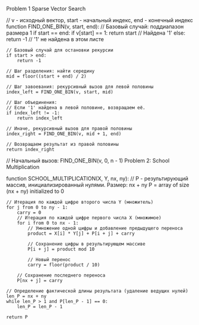 Problem 1 Sparse Vector Search

// v - исходный вектор, start - начальный индекс, end - конечный индекс
function FIND_ONE_BIN(v, start, end):
    // Базовый случай: поддиапазон размера 1
    if start == end:
        if v[start] == 1:
            return start // Найдена '1'
        else:
            return -1  // '1' не найдена в этом листе

    // Базовый случай для остановки рекурсии 
    if start > end:
        return -1

    // Шаг разделения: найти середину
    mid = floor((start + end) / 2)

    // Шаг завоевания: рекурсивный вызов для левой половины
    index_left = FIND_ONE_BIN(v, start, mid)

    // Шаг объединения:
    // Если '1' найдена в левой половине, возвращаем её.
    if index_left != -1:
        return index_left

    // Иначе, рекурсивный вызов для правой половины
    index_right = FIND_ONE_BIN(v, mid + 1, end)

    // Возвращаем результат из правой половины
    return index_right

// Начальный вызов: FIND_ONE_BIN(v, 0, n - 1)
Problem 2: School Multiplication

function SCHOOL_MULTIPLICATION(X, Y, nx, ny):
    // P - результирующий массив, инициализированный нулями. Размер: nx + ny
    P = array of size (nx + ny) initialized to 0

    // Итерация по каждой цифре второго числа Y (множитель)
    for j from 0 to ny - 1:
        carry = 0
        // Итерация по каждой цифре первого числа X (множимое)
        for i from 0 to nx - 1:
            // Умножение одной цифры и добавление предыдущего переноса
            product = X[i] * Y[j] + P[i + j] + carry

            // Сохранение цифры в результирующем массиве
            P[i + j] = product mod 10

            // Новый перенос
            carry = floor(product / 10)

        // Сохранение последнего переноса
        P[nx + j] = carry

    // Определение фактической длины результата (удаление ведущих нулей)
    len_P = nx + ny
    while len_P > 1 and P[len_P - 1] == 0:
        len_P = len_P - 1

    return P
